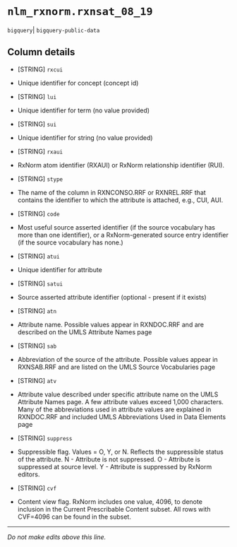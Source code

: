 # `nlm_rxnorm.rxnsat_08_19`
`bigquery`| `bigquery-public-data`

## Column details
* [STRING]    `rxcui`
 - Unique identifier for concept (concept id)
* [STRING]    `lui`
 - Unique identifier for term (no value provided)
* [STRING]    `sui`
 - Unique identifier for string (no value provided)
* [STRING]    `rxaui`
 - RxNorm atom identifier (RXAUI) or RxNorm relationship identifier (RUI).
* [STRING]    `stype`
 - The name of the column in RXNCONSO.RRF or RXNREL.RRF that contains the identifier to which the attribute is attached, e.g., CUI, AUI.
* [STRING]    `code`
 - Most useful source asserted identifier (if the source vocabulary has more than one identifier), or a RxNorm-generated source entry identifier (if the source vocabulary has none.)
* [STRING]    `atui`
 - Unique identifier for attribute
* [STRING]    `satui`
 - Source asserted attribute identifier (optional - present if it exists)
* [STRING]    `atn`
 - Attribute name. Possible values appear in RXNDOC.RRF and are described on the UMLS Attribute Names page
* [STRING]    `sab`
 - Abbreviation of the source of the attribute. Possible values appear in RXNSAB.RRF and are listed on the UMLS Source Vocabularies page
* [STRING]    `atv`
 - Attribute value described under specific attribute name on the UMLS Attribute Names page. A few attribute values exceed 1,000 characters. Many of the abbreviations used in attribute values are explained in RXNDOC.RRF and included UMLS Abbreviations Used in Data Elements page
* [STRING]    `suppress`
 - Suppressible flag. Values = O, Y, or N. Reflects the suppressible status of the attribute. N - Attribute is not suppressed. O - Attribute is suppressed at source level. Y - Attribute is suppressed by RxNorm editors.
* [STRING]    `cvf`
 - Content view flag. RxNorm includes one value, 4096, to denote inclusion in the Current Prescribable Content subset. All rows with CVF=4096 can be found in the subset.

-------------------------------------------------------------------------------
*Do not make edits above this line.*
